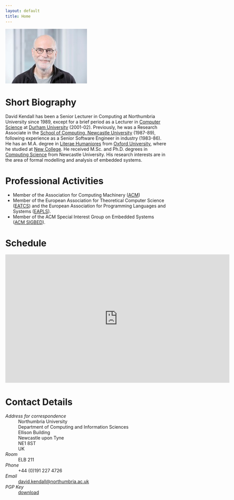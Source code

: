 ```yaml
---
layout: default
title: Home
---
```

<img src="assets/images/ee-david-kendall255.jpg" alt="Photo of David Kendall"
class="img-responsive"/>

# Short Biography
David Kendall has been a Senior Lecturer in Computing at Northumbria University
since 1989, except for a brief period as a Lecturer in <a
href="http://www.durham.ac.uk/computer.science/">Computer Science</a> at <a
href="http://www.durham.ac.uk">Durham University</a> (2001-02).  Previously, he
was a Research Associate in the <a
href="http://www.ncl.ac.uk/computing/">School of Computing, Newcastle
University</a> (1987-89), following experience as a Senior Software Engineer in
industry (1983-86). He has an M.A. degree in <a
href="http://www.classics.ox.ac.uk">Literae Humaniores</a> from <a
href="http://www.ox.ac.uk">Oxford University</a>, where he studied at <a
href="http://www.new.ox.ac.uk/">New College</a>. He received M.Sc. and Ph.D.
degrees in <a href="http://www.cs.ncl.ac.uk/">Computing Science</a> from
Newcastle University. His research interests are in the area of formal
modelling and analysis of embedded systems.

# Professional Activities
<ul>
<li>Member of the Association for Computing Machinery 
  (<a href="http://www.acm.org">ACM</a>)</li>
<li>Member of the European Association for Theoretical Computer Science
    (<a href="ext:eatcs">EATCS</a>) and the European
    Association for Programming Languages and Systems 
    (<a href="ext:eapls">EAPLS</a>).</li>
<li>Member of the ACM Special Interest Group on Embedded Systems
    (<a href="ext:acm/sigbed">ACM SIGBED</a>).</li>
</ul>

# Schedule

<iframe src="https://www.google.com/calendar/embed?showTitle=0&amp;showPrint=0&amp;showTabs=0&amp;mode=WEEK&amp;height=400&amp;wkst=2&amp;bgcolor=%23FFFFFF&amp;src=kendall.d.j%40gmail.com&amp;color=%23060D5E&amp;ctz=Europe%2FLondon" style=" border-width:0 " width="700" height="400" frameborder="0" scrolling="no"></iframe>

# Contact Details
<dl>
<dt><em>Address for correspondence</em></dt>
<dd>Northumbria University <br/>
    Department of Computing and Information Sciences <br/>
    Ellison Building <br/>
    Newcastle upon Tyne <br/>
    NE1 8ST <br/>
    UK
</dd>
<dt><em>Room</em></dt>
<dd>ELB 211</dd>
<dt><em>Phone</em></dt>
<dd>+44 (0)191 227 4726</dd>
<dt><em>Email</em></dt>
<dd><a href="mailto:david.kendall@northumbria.ac.uk">david.kendall@northumbria.ac.uk</a></dd>
<dt><em>PGP Key</em></dt>
<dd><a href="pgp_key.txt">download</a></dd>
</dl>

